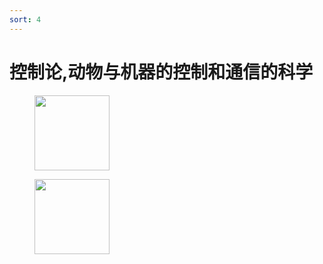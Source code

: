 ```yaml
---
sort: 4
---
```

# 控制论,动物与机器的控制和通信的科学


<figure>
    <img src="https://img2.doubanio.com/view/subject/l/public/s33917953.jpg" width=120 />
</figure>

<figure>
    <img src="https://img9.doubanio.com/view/subject/l/public/s2830146.jpg" width=120 />
</figure>



